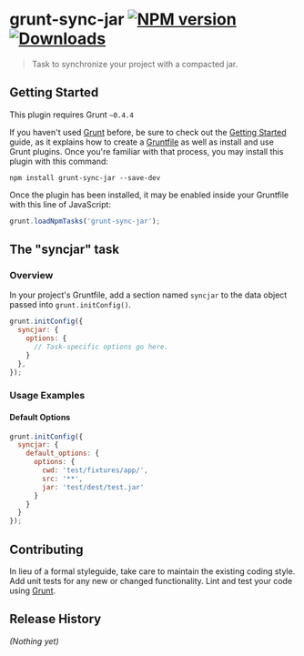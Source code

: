 # grunt-sync-jar [![NPM version][npm-image]][npm-url] [![Downloads][downloads-image]][npm-url]

> Task to synchronize your project with a compacted jar.

## Getting Started
This plugin requires Grunt `~0.4.4`

If you haven't used [Grunt](http://gruntjs.com/) before, be sure to check out the [Getting Started](http://gruntjs.com/getting-started) guide, as it explains how to create a [Gruntfile](http://gruntjs.com/sample-gruntfile) as well as install and use Grunt plugins. Once you're familiar with that process, you may install this plugin with this command:

```shell
npm install grunt-sync-jar --save-dev
```

Once the plugin has been installed, it may be enabled inside your Gruntfile with this line of JavaScript:

```js
grunt.loadNpmTasks('grunt-sync-jar');
```

## The "syncjar" task

### Overview
In your project's Gruntfile, add a section named `syncjar` to the data object passed into `grunt.initConfig()`.

```js
grunt.initConfig({
  syncjar: {
    options: {
      // Task-specific options go here.
    }
  },
});
```

### Usage Examples

#### Default Options

```js
grunt.initConfig({
  syncjar: {
    default_options: {
      options: {
        cwd: 'test/fixtures/app/',
        src: '**',
        jar: 'test/dest/test.jar'
      }
    }
  }
});
```

## Contributing
In lieu of a formal styleguide, take care to maintain the existing coding style. Add unit tests for any new or changed functionality. Lint and test your code using [Grunt](http://gruntjs.com/).

## Release History
_(Nothing yet)_

[downloads-image]: http://img.shields.io/npm/dm/grunt-sync-jar.svg
[npm-url]: https://www.npmjs.org/package/grunt-sync-jar
[npm-image]: http://img.shields.io/npm/v/grunt-sync-jar.svg
